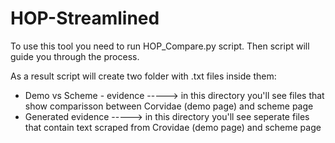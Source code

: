 # HOP-Streamlined
To use this tool you need to run HOP_Compare.py script. Then script will guide you through the process. 

As a result script will create two folder with .txt files inside them: 
  - Demo vs Scheme - evidence -----> in this directory you'll see files that show comparisson between Corvidae (demo page) and scheme page 
  - Generated evidence        -----> in this directory you'll see seperate files that contain text scraped from Crovidae (demo page) and scheme page
